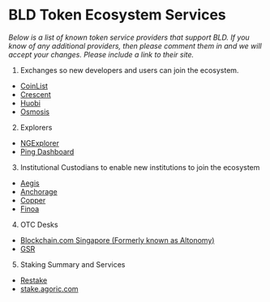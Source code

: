 # BLD Token Ecosystem Services

*Below is a list of known token service providers that support BLD. If you know of any additional providers, then please comment them in and we will accept your changes. Please include a link to their site.*

1. Exchanges so new developers and users can join the ecosystem. 
- [CoinList](https://coinlist.co/pro)
- [Crescent](https://crescent.network/)
- [Huobi](https://www.huobi.com/)
- [Osmosis](https://app.osmosis.zone/)

2. Explorers
- [NGExplorer](https://agoric.explorers.guru/)
- [Ping Dashboard](https://ping.pub/agoric)

3. Institutional Custodians to enable new institutions to join the ecosystem
- [Aegis](https://www.aegiscustody.com/contact)
- [Anchorage](https://www.anchorage.com/get-started)
- [Copper](https://copper.co/)
- [Finoa](https://www.finoa.io/agoric)

4. OTC Desks
- [Blockchain.com Singapore (Formerly known as Altonomy)](https://www.blockchain.com/institutional)
- [GSR](https://www.gsr.io/trading/otc-trading/)

5. Staking Summary and Services
- [Restake](https://restake.app/agoric)
- [stake.agoric.com](https://stake.agoric.com/)
